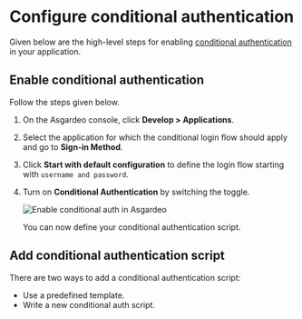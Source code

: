 # Configure conditional authentication

Given below are the high-level steps for enabling [conditional authentication](./README.md) in your application.

## Enable conditional authentication

Follow the steps given below.

1. On the Asgardeo console, click **Develop > Applications**.
2. Select the application for which the conditional login flow should apply and go to **Sign-in Method**.
3. Click **Start with default configuration** to define the login flow starting with `username and password`.
4. Turn on **Conditional Authentication** by switching the toggle.

   <img :src="$withBase('/assets/img/guides/conditional-auth/enable-conditional-auth.png')" alt="Enable conditional auth in Asgardeo">

   You can now define your conditional authentication script.

## Add conditional authentication script

There are two ways to add a conditional authentication script:

-  Use a <a :href="$withBase('/guides/conditional-auth/#script-templates')">predefined template</a>.
-  Write a <a :href="$withBase('/guides/conditional-auth/write-your-first-script/')">new conditional auth script</a>.
